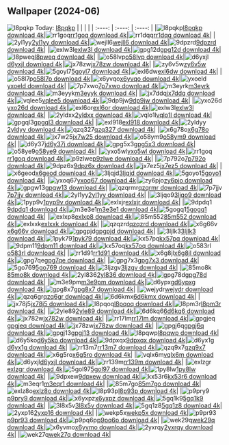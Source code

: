 ## Wallpaper (2024-06)
![l8pqkp](https://w.wallhaven.cc/full/l8/wallhaven-l8pqkp.png) Today: [l8pqkp](https://th.wallhaven.cc/small/l8/l8pqkp.jpg)
|      |      |      |
| :----: | :----: | :----: |
|![l8pqkp](https://th.wallhaven.cc/small/l8/l8pqkp.jpg)[l8pqkp download 4k](https://wallhaven.cc/w/l8pqkp)|![rr1goq](https://th.wallhaven.cc/small/rr/rr1goq.jpg)[rr1goq download 4k](https://wallhaven.cc/w/rr1goq)|![rr1dqq](https://th.wallhaven.cc/small/rr/rr1dqq.jpg)[rr1dqq download 4k](https://wallhaven.cc/w/rr1dqq)|
|![2yl1yy](https://th.wallhaven.cc/small/2y/2yl1yy.jpg)[2yl1yy download 4k](https://wallhaven.cc/w/2yl1yy)|![wejll6](https://th.wallhaven.cc/small/we/wejll6.jpg)[wejll6 download 4k](https://wallhaven.cc/w/wejll6)|![9dpzrd](https://th.wallhaven.cc/small/9d/9dpzrd.jpg)[9dpzrd download 4k](https://wallhaven.cc/w/9dpzrd)|
|![exlw3l](https://th.wallhaven.cc/small/ex/exlw3l.jpg)[exlw3l download 4k](https://wallhaven.cc/w/exlw3l)|![gpg12d](https://th.wallhaven.cc/small/gp/gpg12d.jpg)[gpg12d download 4k](https://wallhaven.cc/w/gpg12d)|![l8pweq](https://th.wallhaven.cc/small/l8/l8pweq.jpg)[l8pweq download 4k](https://wallhaven.cc/w/l8pweq)|
|![o58lvp](https://th.wallhaven.cc/small/o5/o58lvp.jpg)[o58lvp download 4k](https://wallhaven.cc/w/o58lvp)|![d6yxjl](https://th.wallhaven.cc/small/d6/d6yxjl.jpg)[d6yxjl download 4k](https://wallhaven.cc/w/d6yxjl)|![jx78zw](https://th.wallhaven.cc/small/jx/jx78zw.jpg)[jx78zw download 4k](https://wallhaven.cc/w/jx78zw)|
|![zy6v5w](https://th.wallhaven.cc/small/zy/zy6v5w.jpg)[zy6v5w download 4k](https://wallhaven.cc/w/zy6v5w)|![5goyl7](https://th.wallhaven.cc/small/5g/5goyl7.jpg)[5goyl7 download 4k](https://wallhaven.cc/w/5goyl7)|![exl6dw](https://th.wallhaven.cc/small/ex/exl6dw.jpg)[exl6dw download 4k](https://wallhaven.cc/w/exl6dw)|
|![o58l7p](https://th.wallhaven.cc/small/o5/o58l7p.jpg)[o58l7p download 4k](https://wallhaven.cc/w/o58l7p)|![x6yvqo](https://th.wallhaven.cc/small/x6/x6yvqo.jpg)[x6yvqo download 4k](https://wallhaven.cc/w/x6yvqo)|![yxoeld](https://th.wallhaven.cc/small/yx/yxoeld.jpg)[yxoeld download 4k](https://wallhaven.cc/w/yxoeld)|
|![7p7xwo](https://th.wallhaven.cc/small/7p/7p7xwo.jpg)[7p7xwo download 4k](https://wallhaven.cc/w/7p7xwo)|![m3eyrk](https://th.wallhaven.cc/small/m3/m3eyrk.jpg)[m3eyrk download 4k](https://wallhaven.cc/w/m3eyrk)|![m3eyyk](https://th.wallhaven.cc/small/m3/m3eyyk.jpg)[m3eyyk download 4k](https://wallhaven.cc/w/m3eyyk)|
|![jx7ddq](https://th.wallhaven.cc/small/jx/jx7ddq.jpg)[jx7ddq download 4k](https://wallhaven.cc/w/jx7ddq)|![vqlee5](https://th.wallhaven.cc/small/vq/vqlee5.jpg)[vqlee5 download 4k](https://wallhaven.cc/w/vqlee5)|![9dp9jw](https://th.wallhaven.cc/small/9d/9dp9jw.jpg)[9dp9jw download 4k](https://wallhaven.cc/w/9dp9jw)|
|![yxo26d](https://th.wallhaven.cc/small/yx/yxo26d.jpg)[yxo26d download 4k](https://wallhaven.cc/w/yxo26d)|![exl6or](https://th.wallhaven.cc/small/ex/exl6or.jpg)[exl6or download 4k](https://wallhaven.cc/w/exl6or)|![exlw3l](https://th.wallhaven.cc/small/ex/exlw3l.jpg)[exlw3l download 4k](https://wallhaven.cc/w/exlw3l)|
|![2yldxx](https://th.wallhaven.cc/small/2y/2yldxx.jpg)[2yldxx download 4k](https://wallhaven.cc/w/2yldxx)|![vqlo1l](https://th.wallhaven.cc/small/vq/vqlo1l.jpg)[vqlo1l download 4k](https://wallhaven.cc/w/vqlo1l)|![gpgql3](https://th.wallhaven.cc/small/gp/gpgql3.jpg)[gpgql3 download 4k](https://wallhaven.cc/w/gpgql3)|
|![exl918](https://th.wallhaven.cc/small/ex/exl918.jpg)[exl918 download 4k](https://wallhaven.cc/w/exl918)|![2yldyy](https://th.wallhaven.cc/small/2y/2yldyy.jpg)[2yldyy download 4k](https://wallhaven.cc/w/2yldyy)|![qzq327](https://th.wallhaven.cc/small/qz/qzq327.jpg)[qzq327 download 4k](https://wallhaven.cc/w/qzq327)|
|![x6g78o](https://th.wallhaven.cc/small/x6/x6g78o.jpg)[x6g78o download 4k](https://wallhaven.cc/w/x6g78o)|![jx7w25](https://th.wallhaven.cc/small/jx/jx7w25.jpg)[jx7w25 download 4k](https://wallhaven.cc/w/jx7w25)|![o58ym9](https://th.wallhaven.cc/small/o5/o58ym9.jpg)[o58ym9 download 4k](https://wallhaven.cc/w/o58ym9)|
|![d6y37j](https://th.wallhaven.cc/small/d6/d6y37j.jpg)[d6y37j download 4k](https://wallhaven.cc/w/d6y37j)|![gpg5x3](https://th.wallhaven.cc/small/gp/gpg5x3.jpg)[gpg5x3 download 4k](https://wallhaven.cc/w/gpg5x3)|![o58ye9](https://th.wallhaven.cc/small/o5/o58ye9.jpg)[o58ye9 download 4k](https://wallhaven.cc/w/o58ye9)|
|![yxo5wl](https://th.wallhaven.cc/small/yx/yxo5wl.jpg)[yxo5wl download 4k](https://wallhaven.cc/w/yxo5wl)|![rr1goq](https://th.wallhaven.cc/small/rr/rr1goq.jpg)[rr1goq download 4k](https://wallhaven.cc/w/rr1goq)|![p9zlwe](https://th.wallhaven.cc/small/p9/p9zlwe.jpg)[p9zlwe download 4k](https://wallhaven.cc/w/p9zlwe)|
|![7p792o](https://th.wallhaven.cc/small/7p/7p792o.jpg)[7p792o download 4k](https://wallhaven.cc/w/7p792o)|![9dpz6x](https://th.wallhaven.cc/small/9d/9dpz6x.jpg)[9dpz6x download 4k](https://wallhaven.cc/w/9dpz6x)|![jx7ez5](https://th.wallhaven.cc/small/jx/jx7ez5.jpg)[jx7ez5 download 4k](https://wallhaven.cc/w/jx7ez5)|
|![x6geod](https://th.wallhaven.cc/small/x6/x6geod.jpg)[x6geod download 4k](https://wallhaven.cc/w/x6geod)|![3ljqjd](https://th.wallhaven.cc/small/3l/3ljqjd.jpg)[3ljqjd download 4k](https://wallhaven.cc/w/3ljqjd)|![5goyo1](https://th.wallhaven.cc/small/5g/5goyo1.jpg)[5goyo1 download 4k](https://wallhaven.cc/w/5goyo1)|
|![yxoq67](https://th.wallhaven.cc/small/yx/yxoq67.jpg)[yxoq67 download 4k](https://wallhaven.cc/w/yxoq67)|![zy6pjo](https://th.wallhaven.cc/small/zy/zy6pjo.jpg)[zy6pjo download 4k](https://wallhaven.cc/w/zy6pjo)|![gpgw13](https://th.wallhaven.cc/small/gp/gpgw13.jpg)[gpgw13 download 4k](https://wallhaven.cc/w/gpgw13)|
|![qzqrmr](https://th.wallhaven.cc/small/qz/qzqrmr.jpg)[qzqrmr download 4k](https://wallhaven.cc/w/qzqrmr)|![7p7jjv](https://th.wallhaven.cc/small/7p/7p7jjv.jpg)[7p7jjv download 4k](https://wallhaven.cc/w/7p7jjv)|![2yl1yy](https://th.wallhaven.cc/small/2y/2yl1yy.jpg)[2yl1yy download 4k](https://wallhaven.cc/w/2yl1yy)|
|![3ljqo9](https://th.wallhaven.cc/small/3l/3ljqo9.jpg)[3ljqo9 download 4k](https://wallhaven.cc/w/3ljqo9)|![1pyp9v](https://th.wallhaven.cc/small/1p/1pyp9v.jpg)[1pyp9v download 4k](https://wallhaven.cc/w/1pyp9v)|![exlxjr](https://th.wallhaven.cc/small/ex/exlxjr.jpg)[exlxjr download 4k](https://wallhaven.cc/w/exlxjr)|
|![9dpdq1](https://th.wallhaven.cc/small/9d/9dpdq1.jpg)[9dpdq1 download 4k](https://wallhaven.cc/w/9dpdq1)|![m3e3e1](https://th.wallhaven.cc/small/m3/m3e3e1.jpg)[m3e3e1 download 4k](https://wallhaven.cc/w/m3e3e1)|![5gogq1](https://th.wallhaven.cc/small/5g/5gogq1.jpg)[5gogq1 download 4k](https://wallhaven.cc/w/5gogq1)|
|![exlxp8](https://th.wallhaven.cc/small/ex/exlxp8.jpg)[exlxp8 download 4k](https://wallhaven.cc/w/exlxp8)|![85m552](https://th.wallhaven.cc/small/85/85m552.jpg)[85m552 download 4k](https://wallhaven.cc/w/85m552)|![exlxxk](https://th.wallhaven.cc/small/ex/exlxxk.jpg)[exlxxk download 4k](https://wallhaven.cc/w/exlxxk)|
|![qzqzrd](https://th.wallhaven.cc/small/qz/qzqzrd.jpg)[qzqzrd download 4k](https://wallhaven.cc/w/qzqzrd)|![x6g66v](https://th.wallhaven.cc/small/x6/x6g66v.jpg)[x6g66v download 4k](https://wallhaven.cc/w/x6g66v)|![gpgpjd](https://th.wallhaven.cc/small/gp/gpgpjd.jpg)[gpgpjd download 4k](https://wallhaven.cc/w/gpgpjd)|
|![3ljlk3](https://th.wallhaven.cc/small/3l/3ljlk3.jpg)[3ljlk3 download 4k](https://wallhaven.cc/w/3ljlk3)|![1pyk79](https://th.wallhaven.cc/small/1p/1pyk79.jpg)[1pyk79 download 4k](https://wallhaven.cc/w/1pyk79)|![kx57pq](https://th.wallhaven.cc/small/kx/kx57pq.jpg)[kx57pq download 4k](https://wallhaven.cc/w/kx57pq)|
|![9dpm11](https://th.wallhaven.cc/small/9d/9dpm11.jpg)[9dpm11 download 4k](https://wallhaven.cc/w/9dpm11)|![kx57oq](https://th.wallhaven.cc/small/kx/kx57oq.jpg)[kx57oq download 4k](https://wallhaven.cc/w/kx57oq)|![o583rl](https://th.wallhaven.cc/small/o5/o583rl.jpg)[o583rl download 4k](https://wallhaven.cc/w/o583rl)|
|![rr1d91](https://th.wallhaven.cc/small/rr/rr1d91.jpg)[rr1d91 download 4k](https://wallhaven.cc/w/rr1d91)|![x6g8jl](https://th.wallhaven.cc/small/x6/x6g8jl.jpg)[x6g8jl download 4k](https://wallhaven.cc/w/x6g8jl)|![gpg7qe](https://th.wallhaven.cc/small/gp/gpg7qe.jpg)[gpg7qe download 4k](https://wallhaven.cc/w/gpg7qe)|
|![gpg7x3](https://th.wallhaven.cc/small/gp/gpg7x3.jpg)[gpg7x3 download 4k](https://wallhaven.cc/w/gpg7x3)|![5go769](https://th.wallhaven.cc/small/5g/5go769.jpg)[5go769 download 4k](https://wallhaven.cc/w/5go769)|![3ljzgv](https://th.wallhaven.cc/small/3l/3ljzgv.jpg)[3ljzgv download 4k](https://wallhaven.cc/w/3ljzgv)|
|![85mo8k](https://th.wallhaven.cc/small/85/85mo8k.jpg)[85mo8k download 4k](https://wallhaven.cc/w/85mo8k)|![2yl836](https://th.wallhaven.cc/small/2y/2yl836.jpg)[2yl836 download 4k](https://wallhaven.cc/w/2yl836)|![gpg78d](https://th.wallhaven.cc/small/gp/gpg78d.jpg)[gpg78d download 4k](https://wallhaven.cc/w/gpg78d)|
|![m3e9pm](https://th.wallhaven.cc/small/m3/m3e9pm.jpg)[m3e9pm download 4k](https://wallhaven.cc/w/m3e9pm)|![d6ypxg](https://th.wallhaven.cc/small/d6/d6ypxg.jpg)[d6ypxg download 4k](https://wallhaven.cc/w/d6ypxg)|![gpg8x7](https://th.wallhaven.cc/small/gp/gpg8x7.jpg)[gpg8x7 download 4k](https://wallhaven.cc/w/gpg8x7)|
|![wejydr](https://th.wallhaven.cc/small/we/wejydr.jpg)[wejydr download 4k](https://wallhaven.cc/w/wejydr)|![qzq6gr](https://th.wallhaven.cc/small/qz/qzq6gr.jpg)[qzq6gr download 4k](https://wallhaven.cc/w/qzq6gr)|![6d6kmx](https://th.wallhaven.cc/small/6d/6d6kmx.jpg)[6d6kmx download 4k](https://wallhaven.cc/w/6d6kmx)|
|![jx78j5](https://th.wallhaven.cc/small/jx/jx78j5.jpg)[jx78j5 download 4k](https://wallhaven.cc/w/jx78j5)|![l8pqoq](https://th.wallhaven.cc/small/l8/l8pqoq.jpg)[l8pqoq download 4k](https://wallhaven.cc/w/l8pqoq)|![l8pm3r](https://th.wallhaven.cc/small/l8/l8pm3r.jpg)[l8pm3r download 4k](https://wallhaven.cc/w/l8pm3r)|
|![2yle89](https://th.wallhaven.cc/small/2y/2yle89.jpg)[2yle89 download 4k](https://wallhaven.cc/w/2yle89)|![6d6kq6](https://th.wallhaven.cc/small/6d/6d6kq6.jpg)[6d6kq6 download 4k](https://wallhaven.cc/w/6d6kq6)|![jx782w](https://th.wallhaven.cc/small/jx/jx782w.jpg)[jx782w download 4k](https://wallhaven.cc/w/jx782w)|
|![rr17lm](https://th.wallhaven.cc/small/rr/rr17lm.jpg)[rr17lm download 4k](https://wallhaven.cc/w/rr17lm)|![gpgjeq](https://th.wallhaven.cc/small/gp/gpgjeq.jpg)[gpgjeq download 4k](https://wallhaven.cc/w/gpgjeq)|![jx78zw](https://th.wallhaven.cc/small/jx/jx78zw.jpg)[jx78zw download 4k](https://wallhaven.cc/w/jx78zw)|
|![gpgj6q](https://th.wallhaven.cc/small/gp/gpgj6q.jpg)[gpgj6q download 4k](https://wallhaven.cc/w/gpgj6q)|![gpgj13](https://th.wallhaven.cc/small/gp/gpgj13.jpg)[gpgj13 download 4k](https://wallhaven.cc/w/gpgj13)|![l8pqwp](https://th.wallhaven.cc/small/l8/l8pqwp.jpg)[l8pqwp download 4k](https://wallhaven.cc/w/l8pqwp)|
|![d6y5ko](https://th.wallhaven.cc/small/d6/d6y5ko.jpg)[d6y5ko download 4k](https://wallhaven.cc/w/d6y5ko)|![9dpxqx](https://th.wallhaven.cc/small/9d/9dpxqx.jpg)[9dpxqx download 4k](https://wallhaven.cc/w/9dpxqx)|![d6yx1g](https://th.wallhaven.cc/small/d6/d6yx1g.jpg)[d6yx1g download 4k](https://wallhaven.cc/w/d6yx1g)|
|![rr13m7](https://th.wallhaven.cc/small/rr/rr13m7.jpg)[rr13m7 download 4k](https://wallhaven.cc/w/rr13m7)|![qzq9x7](https://th.wallhaven.cc/small/qz/qzq9x7.jpg)[qzq9x7 download 4k](https://wallhaven.cc/w/qzq9x7)|![x6g5ro](https://th.wallhaven.cc/small/x6/x6g5ro.jpg)[x6g5ro download 4k](https://wallhaven.cc/w/x6g5ro)|
|![vqlx6m](https://th.wallhaven.cc/small/vq/vqlx6m.jpg)[vqlx6m download 4k](https://wallhaven.cc/w/vqlx6m)|![d6yxjl](https://th.wallhaven.cc/small/d6/d6yxjl.jpg)[d6yxjl download 4k](https://wallhaven.cc/w/d6yxjl)|![rr139m](https://th.wallhaven.cc/small/rr/rr139m.jpg)[rr139m download 4k](https://wallhaven.cc/w/rr139m)|
|![exlzgr](https://th.wallhaven.cc/small/ex/exlzgr.jpg)[exlzgr download 4k](https://wallhaven.cc/w/exlzgr)|![5gol97](https://th.wallhaven.cc/small/5g/5gol97.jpg)[5gol97 download 4k](https://wallhaven.cc/w/5gol97)|![1py8lw](https://th.wallhaven.cc/small/1p/1py8lw.jpg)[1py8lw download 4k](https://wallhaven.cc/w/1py8lw)|
|![9dpxew](https://th.wallhaven.cc/small/9d/9dpxew.jpg)[9dpxew download 4k](https://wallhaven.cc/w/9dpxew)|![kx53r6](https://th.wallhaven.cc/small/kx/kx53r6.jpg)[kx53r6 download 4k](https://wallhaven.cc/w/kx53r6)|![m3eqr1](https://th.wallhaven.cc/small/m3/m3eqr1.jpg)[m3eqr1 download 4k](https://wallhaven.cc/w/m3eqr1)|
|![85m7go](https://th.wallhaven.cc/small/85/85m7go.jpg)[85m7go download 4k](https://wallhaven.cc/w/85m7go)|![exlz8o](https://th.wallhaven.cc/small/ex/exlz8o.jpg)[exlz8o download 4k](https://wallhaven.cc/w/exlz8o)|![l8p93p](https://th.wallhaven.cc/small/l8/l8p93p.jpg)[l8p93p download 4k](https://wallhaven.cc/w/l8p93p)|
|![p9pry9](https://th.wallhaven.cc/small/p9/p9pry9.jpg)[p9pry9 download 4k](https://wallhaven.cc/w/p9pry9)|![x6yxpz](https://th.wallhaven.cc/small/x6/x6yxpz.jpg)[x6yxpz download 4k](https://wallhaven.cc/w/x6yxpz)|![5gq1k9](https://th.wallhaven.cc/small/5g/5gq1k9.jpg)[5gq1k9 download 4k](https://wallhaven.cc/w/5gq1k9)|
|![3l8x5v](https://th.wallhaven.cc/small/3l/3l8x5v.jpg)[3l8x5v download 4k](https://wallhaven.cc/w/3l8x5v)|![5gq1z8](https://th.wallhaven.cc/small/5g/5gq1z8.jpg)[5gq1z8 download 4k](https://wallhaven.cc/w/5gq1z8)|![2yxp16](https://th.wallhaven.cc/small/2y/2yxp16.jpg)[2yxp16 download 4k](https://wallhaven.cc/w/2yxp16)|
|![wekp5x](https://th.wallhaven.cc/small/we/wekp5x.jpg)[wekp5x download 4k](https://wallhaven.cc/w/wekp5x)|![p9pr93](https://th.wallhaven.cc/small/p9/p9pr93.jpg)[p9pr93 download 4k](https://wallhaven.cc/w/p9pr93)|![p9pq6p](https://th.wallhaven.cc/small/p9/p9pq6p.jpg)[p9pq6p download 4k](https://wallhaven.cc/w/p9pq6p)|
|![wek29q](https://th.wallhaven.cc/small/we/wek29q.jpg)[wek29q download 4k](https://wallhaven.cc/w/wek29q)|![x6yvmo](https://th.wallhaven.cc/small/x6/x6yvmo.jpg)[x6yvmo download 4k](https://wallhaven.cc/w/x6yvmo)|![2yxrqy](https://th.wallhaven.cc/small/2y/2yxrqy.jpg)[2yxrqy download 4k](https://wallhaven.cc/w/2yxrqy)|
|![wek27q](https://th.wallhaven.cc/small/we/wek27q.jpg)[wek27q download 4k](https://wallhaven.cc/w/wek27q)|